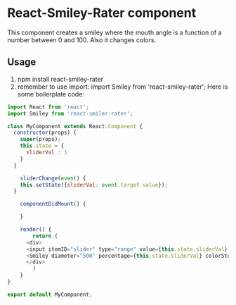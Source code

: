 # React-Smiley-Rater component

This component creates a smiley where the mouth angle is a function of a
number between 0 and 100. Also it changes colors.

## Usage

1. npm install react-smiley-rater
2. remember to use import: import Smiley from 'react-smiley-rater';
Here is some boilerplate code:

```JavaScript
import React from 'react';
import Smiley from 'react-smiler-rater';

class MyComponent extends React.Component {
  constructor(props) {
    super(props);
    this.state = {
      sliderVal : 1
    }
  }

    sliderChange(event) {
    this.setState({sliderVal: event.target.value});
  }

    componentDidMount() {

    }

    render() {
        return (
      <div>
      <input itemID="slider" type="range" value={this.state.sliderVal} min="0" max="100" step="1" onChange={this.sliderChange.bind(this)} />
      <Smiley diameter="500" percentage={this.state.sliderVal} colorStops={["#b30000", "#00e600", "#4286f4", "#d91ae0"]}/>
      </div>
        )
    }
}

export default MyComponent;
```
